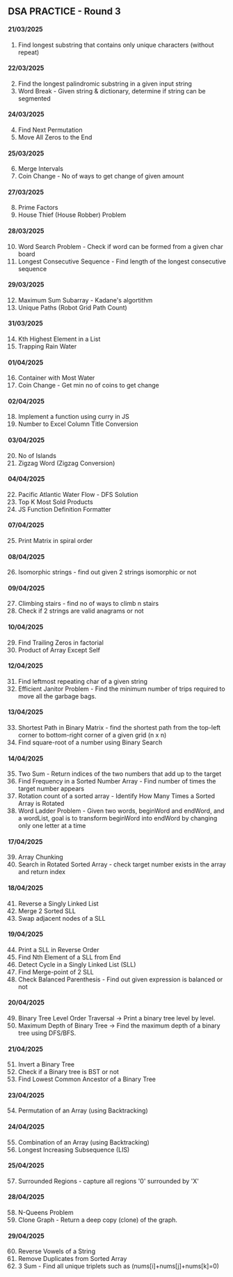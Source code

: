 ## DSA PRACTICE - Round 3

#### 21/03/2025
1. Find longest substring that contains only unique characters (without repeat)

#### 22/03/2025
2. Find the longest palindromic substring in a given input string
3. Word Break - Given string & dictionary, determine if string can be segmented

#### 24/03/2025
4. Find Next Permutation
5. Move All Zeros to the End

#### 25/03/2025
6. Merge Intervals
7. Coin Change - No of ways to get change of given amount

#### 27/03/2025
8. Prime Factors
9. House Thief (House Robber) Problem

#### 28/03/2025
10. Word Search Problem - Check if word can be formed from a given char board
11. Longest Consecutive Sequence - Find length of the longest consecutive sequence

#### 29/03/2025
12. Maximum Sum Subarray - Kadane's algortithm
13. Unique Paths (Robot Grid Path Count)

#### 31/03/2025
14. Kth Highest Element in a List
15. Trapping Rain Water

#### 01/04/2025
16. Container with Most Water
17. Coin Change - Get min no of coins to get change

#### 02/04/2025
18. Implement a function using curry in JS
19. Number to Excel Column Title Conversion

#### 03/04/2025
20. No of Islands
21. Zigzag Word (Zigzag Conversion)

#### 04/04/2025
22. Pacific Atlantic Water Flow - DFS Solution
23. Top K Most Sold Products
24. JS Function Definition Formatter

#### 07/04/2025
25. Print Matrix in spiral order

#### 08/04/2025
26. Isomorphic strings - find out given 2 strings isomorphic or not

#### 09/04/2025
27. Climbing stairs - find no of ways to climb n stairs
28. Check if 2 strings are valid anagrams or not

#### 10/04/2025
29. Find Trailing Zeros in factorial
30. Product of Array Except Self

#### 12/04/2025
31. Find leftmost repeating char of a given string
32. Efficient Janitor Problem - Find the minimum number of trips required to move all the garbage bags.

#### 13/04/2025
33. Shortest Path in Binary Matrix - find the shortest path from the top-left corner to bottom-right corner of a given grid (n x n)
34. Find square-root of a number using Binary Search

#### 14/04/2025
35. Two Sum - Return indices of the two numbers that add up to the target
36. Find Frequency in a Sorted Number Array - Find number of times the target number appears
37. Rotation count of a sorted array - Identify How Many Times a Sorted Array is Rotated
38. Word Ladder Problem - Given two words, beginWord and endWord, and a wordList,
goal is to transform beginWord into endWord by changing only one letter at a time

#### 17/04/2025
39. Array Chunking
40. Search in Rotated Sorted Array - check target number exists in the array and return index

#### 18/04/2025
41. Reverse a Singly Linked List
42. Merge 2 Sorted SLL
43. Swap adjacent nodes of a SLL

#### 19/04/2025
44. Print a SLL in Reverse Order
45. Find Nth Element of a SLL from End
46. Detect Cycle in a Singly Linked List (SLL)
47. Find Merge-point of 2 SLL
48. Check Balanced Parenthesis - Find out given expression is balanced or not

#### 20/04/2025
49. Binary Tree Level Order Traversal → Print a binary tree level by level.
50. Maximum Depth of Binary Tree → Find the maximum depth of a binary tree using DFS/BFS.

#### 21/04/2025
51. Invert a Binary Tree
52. Check if a Binary tree is BST or not
53. Find Lowest Common Ancestor of a Binary Tree

#### 23/04/2025
54. Permutation of an Array (using Backtracking)

#### 24/04/2025
55. Combination of an Array (using Backtracking)
56. Longest Increasing Subsequence (LIS)

#### 25/04/2025
57. Surrounded Regions - capture all regions '0' surrounded by 'X'

#### 28/04/2025
58. N-Queens Problem
59. Clone Graph - Return a deep copy (clone) of the graph.

#### 29/04/2025
60. Reverse Vowels of a String
61. Remove Duplicates from Sorted Array
62. 3 Sum - Find all unique triplets such as (nums[i]+nums[j]+nums[k]=0)
